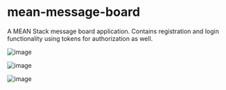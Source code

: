 # mean-message-board
A MEAN Stack message board application. Contains registration and login functionality using tokens for authorization as well.

![image](https://user-images.githubusercontent.com/28736403/27256357-0cb946e6-5380-11e7-9582-0b81d0c61b17.png)


![image](https://user-images.githubusercontent.com/28736403/27256368-650dca60-5380-11e7-92a8-a12f28d93495.png)


![image](https://user-images.githubusercontent.com/28736403/27256373-7e0a9174-5380-11e7-8a43-9c8b855d1707.png)
